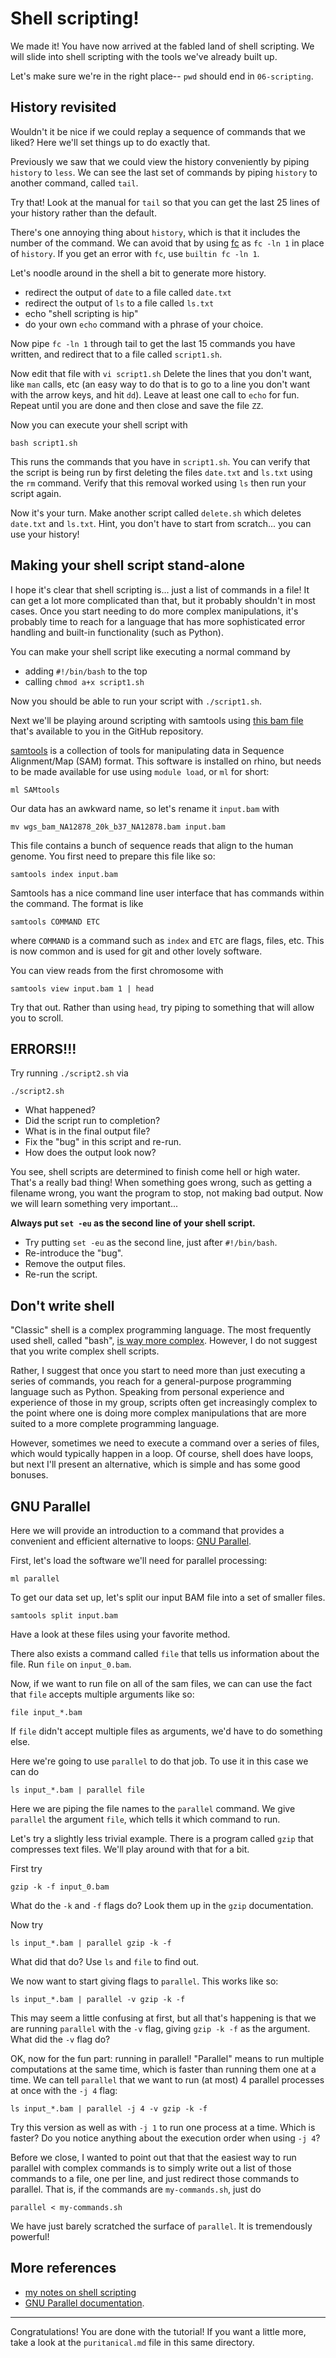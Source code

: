 # Shell scripting!

We made it!
You have now arrived at the fabled land of shell scripting.
We will slide into shell scripting with the tools we've already built up.

Let's make sure we're in the right place-- `pwd` should end in `06-scripting`.

## History revisited

Wouldn't it be nice if we could replay a sequence of commands that we liked?
Here we'll set things up to do exactly that.

Previously we saw that we could view the history conveniently by piping `history` to `less`.
We can see the last set of commands by piping `history` to another command, called `tail`.

Try that!
Look at the manual for `tail` so that you can get the last 25 lines of your history rather than the default.

There's one annoying thing about `history`, which is that it includes the number of the command.
We can avoid that by using [fc](http://pubs.opengroup.org/onlinepubs/9699919799/utilities/fc.html#top) as `fc -ln 1` in place of `history`.
If you get an error with `fc`, use `builtin fc -ln 1`.

Let's noodle around in the shell a bit to generate more history.

* redirect the output of `date` to a file called `date.txt`
* redirect the output of `ls` to a file called `ls.txt`
* echo "shell scripting is hip"
* do your own `echo` command with a phrase of your choice.

Now pipe `fc -ln 1` through tail to get the last 15 commands you have written, and redirect that to a file called `script1.sh`.

Now edit that file with `vi script1.sh`
Delete the lines that you don't want, like `man` calls, etc (an easy way to do that is to go to a line you don't want with the arrow keys, and hit `dd`).
Leave at least one call to `echo` for fun.
Repeat until you are done and then close and save the file `ZZ`.

Now you can execute your shell script with

    bash script1.sh

This runs the commands that you have in `script1.sh`.
You can verify that the script is being run by first deleting the files `date.txt` and `ls.txt` using the `rm` command.
Verify that this removal worked using `ls` then run your script again.

Now it's your turn.
Make another script called `delete.sh` which deletes `date.txt` and `ls.txt`.
Hint, you don't have to start from scratch... you can use your history!


## Making your shell script stand-alone

I hope it's clear that shell scripting is... just a list of commands in a file!
It can get a lot more complicated than that, but it probably shouldn't in most cases.
Once you start needing to do more complex manipulations, it's probably time to reach for a language that has more sophisticated error handling and built-in functionality (such as Python).

You can make your shell script like executing a normal command by

* adding `#!/bin/bash` to the top
* calling `chmod a+x script1.sh`

Now you should be able to run your script with `./script1.sh`.

Next we'll be playing around scripting with samtools using [this bam file](https://console.cloud.google.com/storage/browser/_details/gatk-test-data/wgs_bam/NA12878_20k_b37/NA12878.bam) that's available to you in the GitHub repository.

[samtools](https://www.htslib.org/doc/samtools.html) is a collection of tools for manipulating data in
Sequence Alignment/Map (SAM) format.
This software is installed on rhino,
but needs to be made available for use using `module load`, or `ml` for short:

    ml SAMtools

Our data has an awkward name, so let's rename it `input.bam` with

    mv wgs_bam_NA12878_20k_b37_NA12878.bam input.bam

This file contains a bunch of sequence reads that align to the human genome.
You first need to prepare this file like so:

    samtools index input.bam

Samtools has a nice command line user interface that has commands within the command.
The format is like

    samtools COMMAND ETC

where `COMMAND` is a command such as `index` and `ETC` are flags, files, etc.
This is now common and is used for git and other lovely software.

You can view reads from the first chromosome with

    samtools view input.bam 1 | head

Try that out.
Rather than using `head`, try piping to something that will allow you to scroll.


## ERRORS!!!

Try running `./script2.sh` via

    ./script2.sh

* What happened?
* Did the script run to completion?
* What is in the final output file?
* Fix the "bug" in this script and re-run.
* How does the output look now?

You see, shell scripts are determined to finish come hell or high water.
That's a really bad thing!
When something goes wrong, such as getting a filename wrong, you want the program to stop, not making bad output.
Now we will learn something very important...

**Always put `set -eu` as the second line of your shell script.**

* Try putting `set -eu` as the second line, just after `#!/bin/bash`.
* Re-introduce the "bug".
* Remove the output files.
* Re-run the script.


## Don't write shell

"Classic" shell is a complex programming language.
The most frequently used shell, called "bash", [is way more complex](https://www.tldp.org/LDP/abs/html/).
However, I do not suggest that you write complex shell scripts.

Rather, I suggest that once you start to need more than just executing a series of commands, you reach for a general-purpose programming language such as Python.
Speaking from personal experience and experience of those in my group, scripts often get increasingly complex to the point where one is doing more complex manipulations that are more suited to a more complete programming language.

However, sometimes we need to execute a command over a series of files, which would typically happen in a loop.
Of course, shell does have loops, but next I'll present an alternative, which is simple and has some good bonuses.


## GNU Parallel

Here we will provide an introduction to a command that provides a convenient and efficient alternative to loops: [GNU Parallel](https://www.gnu.org/software/parallel/).

First, let's load the software we'll need for parallel processing:

    ml parallel

To get our data set up, let's split our input BAM file into a set of smaller files.

    samtools split input.bam

Have a look at these files using your favorite method.

There also exists a command called `file` that tells us information about the file.
Run `file` on `input_0.bam`.

Now, if we want to run file on all of the sam files, we can can use the fact that `file` accepts multiple arguments like so:

    file input_*.bam

If `file` didn't accept multiple files as arguments, we'd have to do something else.

Here we're going to use `parallel` to do that job.
To use it in this case we can do

    ls input_*.bam | parallel file

Here we are piping the file names to the `parallel` command.
We give `parallel` the argument `file`, which tells it which command to run.

Let's try a slightly less trivial example.
There is a program called `gzip` that compresses text files.
We'll play around with that for a bit.

First try

    gzip -k -f input_0.bam

What do the `-k` and `-f` flags do?
Look them up in the `gzip` documentation.

Now try

    ls input_*.bam | parallel gzip -k -f

What did that do?
Use `ls` and `file` to find out.

We now want to start giving flags to `parallel`.
This works like so:

    ls input_*.bam | parallel -v gzip -k -f

This may seem a little confusing at first, but all that's happening is that we are running `parallel` with the `-v` flag, giving `gzip -k -f` as the argument.
What did the `-v` flag do?

OK, now for the fun part: running in parallel!
"Parallel" means to run multiple computations at the same time, which is faster than running them one at a time.
We can tell `parallel` that we want to run (at most) 4 parallel processes at once with the `-j 4` flag:

    ls input_*.bam | parallel -j 4 -v gzip -k -f

Try this version as well as with `-j 1` to run one process at a time.
Which is faster?
Do you notice anything about the execution order when using `-j 4`?

Before we close, I wanted to point out that that the easiest way to run parallel with complex commands is to simply write out a list of those commands to a file, one per line, and just redirect those commands to parallel.
That is, if the commands are `my-commands.sh`, just do

    parallel < my-commands.sh

We have just barely scratched the surface of `parallel`.
It is tremendously powerful!


## More references

* [my notes on shell scripting](https://www.fredhutch.io/articles/2017/02/25/shell-scripting/)
* [GNU Parallel documentation](https://www.gnu.org/software/parallel/).


---

Congratulations!
You are done with the tutorial!
If you want a little more, take a look at the `puritanical.md` file in this same directory.
